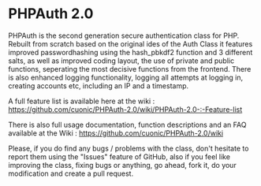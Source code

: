 # PHPAuth 2.0

PHPAuth is the second generation secure authentication class for PHP. Rebuilt from scratch based on the original ides of the Auth Class it features improved passwordhashing using the hash_pbkdf2 function and 3 different salts, as well as improved coding layout, the use of private and public functions, seperating the most decisive functions from the frontend. There is also enhanced logging functionality, logging all attempts at logging in, creating accounts etc, including an IP and a timestamp.

A full feature list is available here at the wiki : https://github.com/cuonic/PHPAuth-2.0/wiki/PHPAuth-2.0-:-Feature-list

There is also full usage documentation, function descriptions and an FAQ available at the Wiki : https://github.com/cuonic/PHPAuth-2.0/wiki

Please, if you do find any bugs / problems with the class, don't hesitate to report them using the "Issues" feature of GitHub, also if you feel like improving the class, fixing bugs or anything, go ahead, fork it, do your modification and create a pull request.